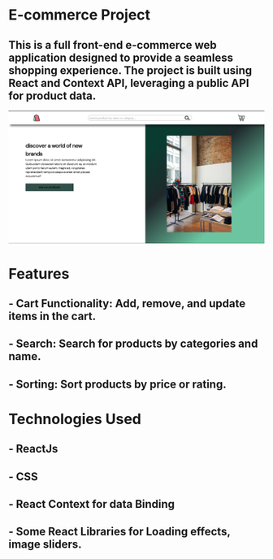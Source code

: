# E-commerce Project
## This is a full front-end e-commerce web application designed to provide a seamless shopping experience. The project is built using React and Context API, leveraging a public API for product data.


![alt text](https://raw.githubusercontent.com/ahmed-M32/e-commerce-project/refs/heads/main/Screenshot%202025-01-25%20135256.png)
# Features
## - Cart Functionality: Add, remove, and update items in the cart.
## - Search: Search for products by categories and name.
## - Sorting: Sort products by price or rating.
# Technologies Used
## - ReactJs
## - CSS
## - React Context for data Binding
## - Some React Libraries for Loading effects, image sliders.



